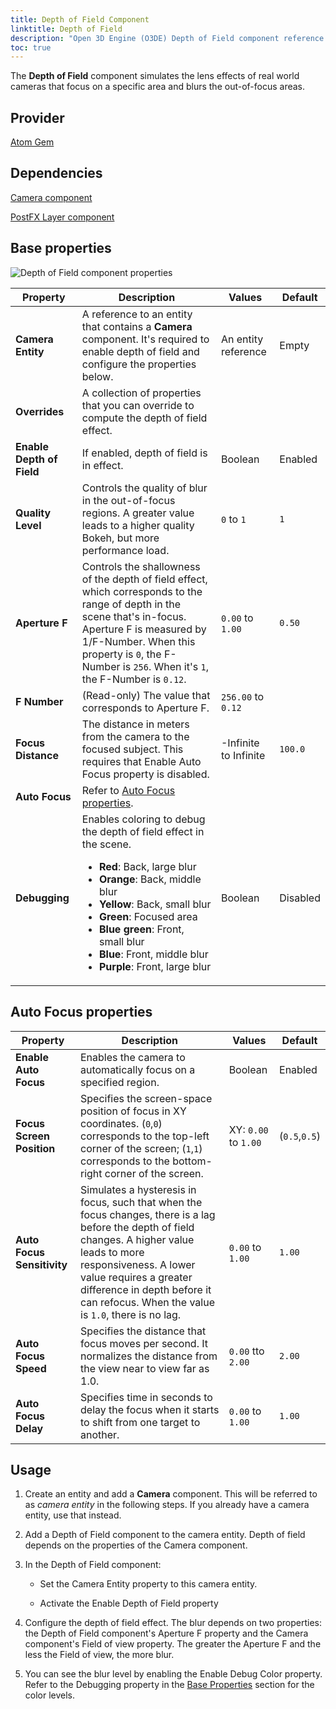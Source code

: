 ```yaml
---
title: Depth of Field Component
linktitle: Depth of Field
description: "Open 3D Engine (O3DE) Depth of Field component reference."
toc: true
---
```


The **Depth of Field** component simulates the lens effects of real world cameras that focus on a specific area and blurs the out-of-focus areas. 


## Provider

[Atom Gem](/docs/user-guide/gems/reference/rendering/atom/atom/)

## Dependencies

[Camera component](/docs/user-guide/components/reference/camera/camera/)

[PostFX Layer component](/docs/user-guide/components/reference/atom/postfx-layer/)


## Base properties

![Depth of Field component properties](/images/user-guide/components/reference/atom/depth-of-field.png)

| Property | Description | Values | Default |
|-|-|-|-|
| **Camera Entity** | A reference to an entity that contains a **Camera** component. It's required to enable depth of field and configure the properties below. | An entity reference | Empty |
| **Overrides** | A collection of properties that you can override to compute the depth of field effect. |  |  |
| **Enable Depth of Field** | If enabled, depth of field is in effect. | Boolean | Enabled |
| **Quality Level** | Controls the quality of blur in the out-of-focus regions. A greater value leads to a higher quality Bokeh, but more performance load. | `0` to `1` | `1` |
| **Aperture F** | Controls the shallowness of the depth of field effect, which corresponds to the range of depth in the scene that's in-focus. Aperture F is measured by 1/F-Number. When this property is `0`, the F-Number is `256`. When it's `1`, the F-Number is `0.12`. | `0.00` to `1.00` | `0.50` |
| **F Number** | (Read-only) The value that corresponds to Aperture F. | `256.00` to `0.12` |  |
| **Focus Distance** | The distance in meters from the camera to the focused subject. This requires that Enable Auto Focus property is disabled. | -Infinite to Infinite  | `100.0` |
| **Auto Focus** | Refer to [Auto Focus properties](#auto-focus-properties). |  |  |
| **Debugging** | Enables coloring to debug the depth of field effect in the scene.<br><ul><li>**Red**: Back, large blur</li><li>**Orange**: Back, middle blur</li><li>**Yellow**: Back, small blur</li><li>**Green**: Focused area</li><li>**Blue green**: Front, small blur</li><li>**Blue**: Front, middle blur</li><li>**Purple**: Front, large blur</li></ul> | Boolean | Disabled |

## Auto Focus properties

| Property | Description | Values | Default |
|-|-|-|-|
| **Enable Auto Focus** | Enables the camera to automatically focus on a specified region. | Boolean | Enabled |
| **Focus Screen Position** | Specifies the screen-space position of focus in XY coordinates. (`0`,`0`) corresponds to the top-left corner of the screen; (`1`,`1`) corresponds to the bottom-right corner of the screen. | XY: `0.00` to `1.00` | (`0.5`,`0.5`) |
| **Auto Focus Sensitivity** | Simulates a hysteresis in focus, such that when the focus changes, there is a lag before the depth of field changes. A higher value leads to more responsiveness. A lower value requires a greater difference in depth before it can refocus. When the value is `1.0`, there is no lag. | `0.00` to `1.00` | `1.00` |
| **Auto Focus Speed** | Specifies the distance that focus moves per second. It normalizes the distance from the view near to view far as 1.0.  | `0.00` tto `2.00` | `2.00` |
| **Auto Focus Delay** | Specifies time in seconds to delay the focus when it starts to shift from one target to another. | `0.00` to `1.00` | `1.00` |


## Usage

1. Create an entity and add a **Camera** component. This will be referred to as *camera entity* in the following steps. If you already have a camera entity, use that instead.

2. Add a Depth of Field component to the camera entity. Depth of field depends on the properties of the Camera component.

3. In the Depth of Field component:

   - Set the Camera Entity property to this camera entity.
  
   - Activate the Enable Depth of Field property

4. Configure the depth of field effect. The blur depends on two properties: the Depth of Field component's Aperture F property and the Camera component's Field of view property. The greater the Aperture F and the less the Field of view, the more blur.

5. You can see the blur level by enabling the Enable Debug Color property. Refer to the Debugging property in the [Base Properties](#base-properties) section for the color levels.
